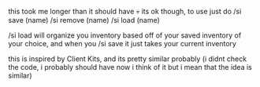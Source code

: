 this took me longer than it should have 💀
its ok though, to use just do
/si save (name)
/si remove (name)
/si load (name)

/si load will organize you inventory based off of your saved inventory of your choice, and when you /si save it just takes your current inventory

this is inspired by Client Kits, and its pretty similar probably (i didnt check the code, i probably should have now i think of it but i mean that the idea is similar)
